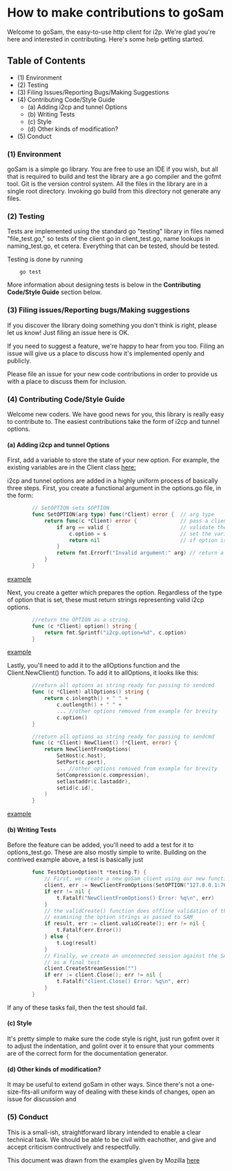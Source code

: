 How to make contributions to goSam
==================================

Welcome to goSam, the easy-to-use http client for i2p. We're glad you're here
and interested in contributing. Here's some help getting started.

Table of Contents
-----------------

  * (1) Environment
  * (2) Testing
  * (3) Filing Issues/Reporting Bugs/Making Suggestions
  * (4) Contributing Code/Style Guide
    - (a) Adding i2cp and tunnel Options
    - (b) Writing Tests
    - (c) Style
    - (d) Other kinds of modification?
  * (5) Conduct

### (1) Environment

goSam is a simple go library. You are free to use an IDE if you wish, but all
that is required to build and test the library are a go compiler and the gofmt
tool. Git is the version control system. All the files in the library are in a
single root directory. Invoking go build from this directory not generate any
files.

### (2) Testing

Tests are implemented using the standard go "testing" library in files named
"file\_test.go," so tests of the client go in client\_test.go, name lookups
in naming\_test.go, et cetera. Everything that can be tested, should be tested.

Testing is done by running

        go test

More information about designing tests is below in the
**Contributing Code/Style Guide** section below.

### (3) Filing issues/Reporting bugs/Making suggestions

If you discover the library doing something you don't think is right, please let
us know! Just filing an issue here is OK.

If you need to suggest a feature, we're happy to hear from you too. Filing an
issue will give us a place to discuss how it's implemented openly and publicly.

Please file an issue for your new code contributions in order to provide us with
a place to discuss them for inclusion.

### (4) Contributing Code/Style Guide

Welcome new coders. We have good news for you, this library is really easy to
contribute to. The easiest contributions take the form of i2cp and tunnel
options.

#### (a) Adding i2cp and tunnel Options

First, add a variable to store the state of your new option. For example, the
existing variables are in the Client class [here:](https://github.com/cryptix/goSam/blob/701d7fcf03ddb354262fe213163dcf6f202a24f1/client.go#L29)

i2cp and tunnel options are added in a highly uniform process of basically three
steps. First, you create a functional argument in the options.go file, in the
form:

``` Go
        // SetOPTION sets $OPTION
        func SetOPTION(arg type) func(*Client) error {  // arg type
            return func(c *Client) error {              // pass a client to the inner function and declare error return function
                if arg == valid {                       // validate the argument
                    c.option = s                        // set the variable to the argument value
                    return nil                          // if option is set successfully return nil error
                }
                return fmt.Errorf("Invalid argument:" arg) // return a descriptive error if arg is invalid
            }
        }
```

[example](https://github.com/cryptix/goSam/blob/701d7fcf03ddb354262fe213163dcf6f202a24f1/options.go#L187)

Next, you create a getter which prepares the option. Regardless of the type of
option that is set, these must return strings representing valid i2cp options.

``` Go
        //return the OPTION as a string.
        func (c *Client) option() string {
            return fmt.Sprintf("i2cp.option=%d", c.option)
        }
```

[example](https://github.com/cryptix/goSam/blob/701d7fcf03ddb354262fe213163dcf6f202a24f1/options.go#L299)

Lastly, you'll need to add it to the allOptions function and the
Client.NewClient() function. To add it to allOptions, it looks like this:

``` Go
        //return all options as string ready for passing to sendcmd
        func (c *Client) allOptions() string {
            return c.inlength() + " " +
                c.outlength() + " " +
                ... //other options removed from example for brevity
                c.option()
        }
```

``` Go
        //return all options as string ready for passing to sendcmd
        func (c *Client) NewClient() (*Client, error) {
            return NewClientFromOptions(
                SetHost(c.host),
                SetPort(c.port),
                ... //other options removed from example for brevity
                SetCompression(c.compression),
                setlastaddr(c.lastaddr),
                setid(c.id),
            )
        }
```

[example](https://github.com/cryptix/goSam/blob/701d7fcf03ddb354262fe213163dcf6f202a24f1/options.go#L333)

#### (b) Writing Tests

Before the feature can be added, you'll need to add a test for it to
options_test.go. These are also mostly simple to write. Building on the
contrived example above, a test is basically just

``` Go
        func TestOptionOption(t *testing.T) {
            // First, we create a new goSam client using our new functional argument
            client, err := NewClientFromOptions(SetOPTION("127.0.0.1:7656"), SetDebug(true)) //<-- use the new option you created here
            if err != nil {
                t.Fatalf("NewClientFromOptions() Error: %q\n", err)
            }
            // the validCreate() function does offline validation of the option by
            // examining the option strings as passed to SAM
            if result, err := client.validCreate(); err != nil {
                t.Fatalf(err.Error())
            } else {
                t.Log(result)
            }
            // Finally, we create an unconnected session against the SAM bridge
            // as a final test.
            client.CreateStreamSession("")
            if err := client.Close(); err != nil {
                t.Fatalf("client.Close() Error: %q\n", err)
            }
        }
```

If any of these tasks fail, then the test should fail.

#### (c) Style

It's pretty simple to make sure the code style is right, just run gofmt over it
to adjust the indentation, and golint over it to ensure that your comments are
of the correct form for the documentation generator.

#### (d) Other kinds of modification?

It may be useful to extend goSam in other ways. Since there's not a
one-size-fits-all uniform way of dealing with these kinds of changes, open an
issue for discussion and

### (5) Conduct

This is a small-ish, straightforward library intended to enable a clear
technical task. We should be able to be civil with eachother, and give and
accept criticism contructively and respectfully.

This document was drawn from the examples given by Mozilla
[here](mozillascience.github.io/working-open-workshop/contributing/)
